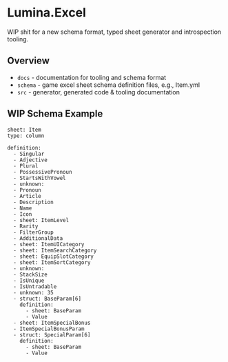 # Lumina.Excel

WIP shit for a new schema format, typed sheet generator and introspection tooling.

## Overview

* `docs` - documentation for tooling and schema format
* `schema` - game excel sheet schema definition files, e.g., Item.yml
* `src` - generator, generated code & tooling documentation

## WIP Schema Example

	sheet: Item
	type: column

	definition:
	  - Singular
	  - Adjective
	  - Plural
	  - PossessivePronoun
	  - StartsWithVowel
	  - unknown:
	  - Pronoun
	  - Article
	  - Description
	  - Name
	  - Icon
	  - sheet: ItemLevel
	  - Rarity
	  - FilterGroup
	  - AdditionalData
	  - sheet: ItemUICategory
	  - sheet: ItemSearchCategory
	  - sheet: EquipSlotCategory
	  - sheet: ItemSortCategory
	  - unknown:
	  - StackSize
	  - IsUnique
	  - IsUntradable
	  - unknown: 35
	  - struct: BaseParam[6]
	    definition:
	      - sheet: BaseParam
	      - Value
	  - sheet: ItemSpecialBonus
	  - ItemSpecialBonusParam
	  - struct: SpecialParam[6]
	    definition:
	      - sheet: BaseParam
	      - Value
